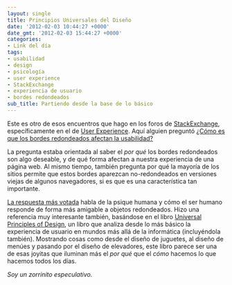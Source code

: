 ```yaml
---
layout: single
title: Principios Universales del Diseño
date: '2012-02-03 10:44:27 +0000'
date_gmt: '2012-02-03 15:44:27 +0000'
categories:
- Link del día
tags:
- usabilidad
- design
- psicología
- user experience
- StackExchange
- experiencia de usuario
- bordes redondeados
sub_title: Partiendo desde la base de lo básico
---
```


Este es otro de esos encuentros que hago en los foros de [StackExchange](http://stackexchange.com/), específicamente en el de [User Experience](http://ux.stackexchange.com/). Aquí alguien preguntó [ ¿Cómo es que los bordes redondeados afectan la usabilidad?](http://ux.stackexchange.com/questions/11150/how-do-rounded-corners-affect-usability)

La pregunta estaba orientada al saber el _por qué_ los bordes redondeados son algo deseable, y de qué forma afectan a nuestra experiencia de una página web. Al mismo tiempo, también pregunta por qué la mayoría de los sitios permite que estos bordes aparezcan no-redondeados en versiones viejas de algunos navegadores, si es que es una característica tan importante.

[La respuesta más votada](http://ux.stackexchange.com/a/11151/8702) habla de la psique humana y cómo el ser humano responde de forma más amigable a objetos redondeados. Hizo una referencia muy interesante también, basándose en el libro [Universal Principles of Design](http://stuffcreators.com/upod/), un libro que analiza desde lo más básico la experiencia de usuario en mundos más allá de la informática (incluyéndola también). Mostrando cosas como desde el diseño de juguetes, al diseño de menúes y pasando por el diseño de elevadores, este libro parece ser una de esas joyitas que iluminan más el _por qué_ que el _cómo_ hacemos lo que hacemos todos los días.

_Soy un zorrinito especulativo._
